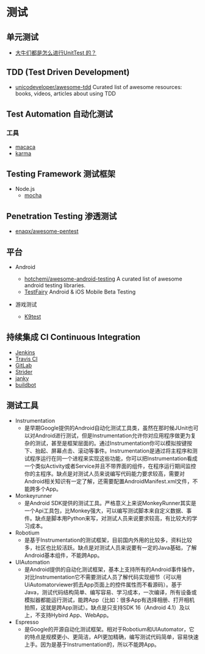 # 测试

## 单元测试
* [大牛们都是怎么进行UnitTest 的？](https://www.zhihu.com/question/27313846)


## TDD (Test Driven Development)
* [unicodeveloper/awesome-tdd](https://github.com/unicodeveloper/awesome-tdd) Curated list of awesome resources: books, videos, articles about using TDD

## Test Automation 自动化测试
### 工具
* [macaca]()
* [karma]()

## Testing Framework 测试框架
* Node.js
    - [mocha](https://github.com/mochajs/mocha)

## Penetration Testing 渗透测试
* [enaqx/awesome-pentest](https://github.com/enaqx/awesome-pentest)

## 平台
* Android
    - [hotchemi/awesome-android-testing](https://github.com/hotchemi/awesome-android-testing) A curated list of awesome android testing libraries.
    - [TestFairy](http://www.testfairy.com/)  Android & iOS Mobile Beta Testing


* 游戏测试
    - [K9test](http://www.k9test.com/)

## 持续集成 CI  Continuous Integration
* [Jenkins]()
* [Travis CI](https://github.com/travis-ci/travis-ci)  
* [GitLab](https://about.gitlab.com)
* [Strider](https://github.com/Strider-CD/strider)
* [janky](https://github.com/github/janky)
* [buildbot](https://github.com/buildbot/buildbot)


## 测试工具
* Instrumentation
    - 是早期Google提供的Android自动化测试工具类，虽然在那时候JUnit也可以对Android进行测试，但是Instrumentation允许你对应用程序做更为复杂的测试，甚至是框架层面的。通过Instrumentation你可以模拟按键按下、抬起、屏幕点击、滚动等事件。Instrumentation是通过将主程序和测试程序运行在同一个进程来实现这些功能，你可以把Instrumentation看成一个类似Activity或者Service并且不带界面的组件，在程序运行期间监控你的主程序。缺点是对测试人员来说编写代码能力要求较高，需要对Android相关知识有一定了解，还需要配置AndroidManifest.xml文件，不能跨多个App。
* Monkeyrunner
    - 是Android SDK提供的测试工具。严格意义上来说MonkeyRunner其实是一个Api工具包，比Monkey强大，可以编写测试脚本来自定义数据、事件。缺点是脚本用Python来写，对测试人员来说要求较高，有比较大的学习成本。
* Robotium
    - 是基于Instrumentation的测试框架，目前国内外用的比较多，资料比较多，社区也比较活跃。缺点是对测试人员来说要有一定的Java基础，了解Android基本组件，不能跨App。
* UIAutomation
    - 是Android提供的自动化测试框架，基本上支持所有的Android事件操作，对比Instrumentation它不需要测试人员了解代码实现细节（可以用UiAutomatorviewer抓去App页面上的控件属性而不看源码）。基于Java，测试代码结构简单、编写容易、学习成本，一次编译，所有设备或模拟器都能运行测试，能跨App（比如：很多App有选择相册、打开相机拍照，这就是跨App测试）。缺点是只支持SDK 16（Android 4.1）及以上，不支持Hybird App、WebApp。
* Espresso
    - 是Google的开源自动化测试框架。相对于Robotium和UIAutomator，它的特点是规模更小、更简洁，API更加精确，编写测试代码简单，容易快速上手。因为是基于Instrumentation的，所以不能跨App。